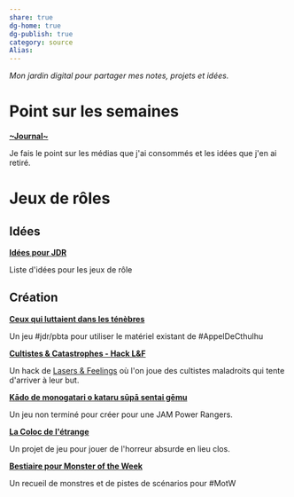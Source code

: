 ```yaml
---
share: true 
dg-home: true
dg-publish: true
category: source
Alias:
---
```




*Mon jardin digital pour partager mes notes, projets et idées.*

# Point sur les semaines

**[~Journal~](~Journal~.md)** 

Je fais le point sur les médias que j'ai consommés et les idées que j'en ai retiré.

# Jeux de rôles

## Idées 

**[Idées pour JDR](./Id%C3%A9es%20pour%20JDR.md)**

Liste d'idées pour les jeux de rôle

## Création

**[Ceux qui luttaient dans les ténèbres](../projets/cthulhu_pbta/Ceux%20qui%20luttaient%20dans%20les%20t%C3%A9n%C3%A8bres.md)** 

Un jeu #jdr/pbta pour utiliser le matériel existant de #AppelDeCthulhu 

**[Cultistes & Catastrophes - Hack L&F](../projets/C&C/L&F/Cultistes%20&%20Catastrophes%20-%20Hack%20L&F.md)** 

Un hack de [Lasers & Feelings](Lasers%20&%20Feelings.md) où l'on joue des cultistes maladroits qui tente d'arriver à leur but.

**[Kādo de monogatari o kataru sūpā sentai gēmu](../projets/Kado/K%C4%81do%20de%20monogatari%20o%20kataru%20s%C5%ABp%C4%81%20sentai%20g%C4%93mu.md)**
 
Un jeu non terminé pour créer pour une JAM Power Rangers.

**[La Coloc de l'étrange](../projets/colloc_etrange/La%20Coloc%20de%20l'%C3%A9trange.md)** 

Un projet de jeu pour jouer de l'horreur absurde en lieu clos.

**[Bestiaire pour Monster of the Week](Bestiaire%20pour%20Monster%20of%20the%20Week.md)** 

Un recueil de monstres et de pistes de scénarios pour #MotW 


